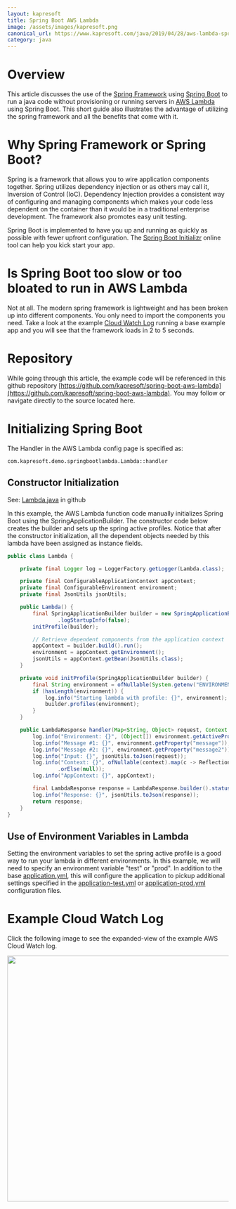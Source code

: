 ```yaml
---
layout: kapresoft
title: Spring Boot AWS Lambda
image: /assets/images/kapresoft.png
canonical_url: https://www.kapresoft.com/java/2019/04/28/aws-lambda-spring-boot.html
category: java
---
```



# Overview

This article discusses the use of the [Spring Framework](https://spring.io/projects/spring-framework) using 
[Spring Boot](https://spring.io/projects/spring-boot) to run a java code without provisioning or 
running servers in [AWS Lambda](https://aws.amazon.com/lambda/) using Spring Boot. This short guide also illustrates the
advantage of utilizing the spring framework and all the benefits that come with it.

<!--excerpt-->

# Why Spring Framework or Spring Boot?

Spring is a framework that allows you to wire application components together.  Spring utilizes dependency injection or as others may call it, Inversion of Control (IoC).  Dependency Injection provides a consistent way of configuring and managing components which makes your code less dependent on the container than it would be in a traditional enterprise development. The framework also promotes easy unit testing.

Spring Boot is implemented to have you up and running as quickly as possible with fewer upfront configuration. The [Spring Boot Initializr](https://start.spring.io/) online tool can help you kick start your app.

# Is Spring Boot too slow or too bloated to run in AWS Lambda
Not at all.  The modern spring framework is lightweight and has been broken up into different components.  You only need to import the components you need.  Take a look at the example [Cloud Watch Log](https://cdngh.kapresoft.com/img/spring-boot-demo-cloudwatch-log.gif) running a base example app and you will see that the framework loads in 2 to 5 seconds.

# Repository

While going through this article, the example code will be referenced in this github repository [https://github.com/kapresoft/spring-boot-aws-lambda](https://github.com/kapresoft/spring-boot-aws-lambda).  You may follow or navigate directly to the source located here.

# Initializing Spring Boot

The Handler in the AWS Lambda config page is specified as:

```
com.kapresoft.demo.springbootlambda.Lambda::handler
```

## Constructor Initialization

See: [Lambda.java](https://github.com/kapresoft/spring-boot-aws-lambda/blob/master/src/main/java/com/kapresoft/demo/springbootlambda/Lambda.java) in github

In this example, the AWS Lambda function code manually initializes Spring Boot using the SpringApplicationBuilder. The constructor code below creates the builder and sets up the spring active profiles.  Notice that after the constructor initialization, all the dependent objects needed by this lambda have been assigned as instance fields.

```java
public class Lambda {

    private final Logger log = LoggerFactory.getLogger(Lambda.class);

    private final ConfigurableApplicationContext appContext;
    private final ConfigurableEnvironment environment;
    private final JsonUtils jsonUtils;

    public Lambda() {
        final SpringApplicationBuilder builder = new SpringApplicationBuilder(Application.class)
                .logStartupInfo(false);
        initProfile(builder);

        // Retrieve dependent components from the application context
        appContext = builder.build().run();
        environment = appContext.getEnvironment();
        jsonUtils = appContext.getBean(JsonUtils.class);
    }

    private void initProfile(SpringApplicationBuilder builder) {
        final String environment = ofNullable(System.getenv("ENVIRONMENT")).orElse("default");
        if (hasLength(environment)) {
            log.info("Starting lambda with profile: {}", environment);
            builder.profiles(environment);
        }
    }

    public LambdaResponse handler(Map<String, Object> request, Context context) {
        log.info("Environment: {}", (Object[]) environment.getActiveProfiles());
        log.info("Message #1: {}", environment.getProperty("message"));
        log.info("Message #2: {}", environment.getProperty("message2"));
        log.info("Input: {}", jsonUtils.toJson(request));
        log.info("Context: {}", ofNullable(context).map(c -> ReflectionToStringBuilder.toString(c, ToStringStyle.MULTI_LINE_STYLE))
                .orElse(null));
        log.info("AppContext: {}", appContext);

        final LambdaResponse response = LambdaResponse.builder().status("success").build();
        log.info("Response: {}", jsonUtils.toJson(response));
        return response;
    }
}

```
## Use of Environment Variables in Lambda

Setting the environment variables to set the spring active profile is a good way to run your lambda in different environments. In this example, we will need to specify an environment variable "test" or "prod".  In addition to the base [application.yml](https://github.com/kapresoft/spring-boot-aws-lambda/blob/master/src/main/resources/application.yml), this will configure the application to pickup additional settings specified in the [application-test.yml](https://github.com/kapresoft/spring-boot-aws-lambda/blob/master/src/main/resources/application-test.yml) or [application-prod.yml](https://github.com/kapresoft/spring-boot-aws-lambda/blob/master/src/main/resources/application-prod.yml) configuration files.

# Example Cloud Watch Log

Click the following image to see the expanded-view of the example AWS Cloud Watch log.

<a target="_blank" href="https://cdngh.kapresoft.com/img/spring-boot-demo-cloudwatch-log.gif"><img width="560" src="https://cdngh.kapresoft.com/img/spring-boot-demo-cloudwatch-log.gif"/></a>

